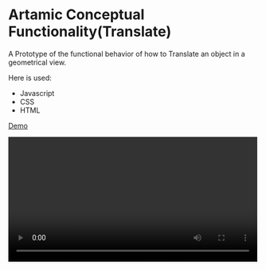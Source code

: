# Artamic Conceptual Functionality(Translate)
A Prototype of the functional behavior of how to Translate an object in a geometrical view.
 
Here is used:
- Javascript
- CSS
- HTML
<p>
  <a href="https://sukhan220.github.io/ArtamicConceptualFunctionality-/">Demo<a>
</p>

<video src='translate.mp4' width=500/>

###### Translate of geomatrical view without definition. It's An interface that will move the object according to the user's input.
<p align="center">
  <img src="view.png" width="700" height=" 550" title=" ">
</p>

###### Translate of geomatrical view with definition.
<p align="center">
  <img src="withDefinition.png" width="700" height=" 550" title=" ">
</p>
